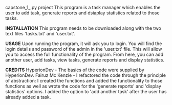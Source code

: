 capstone_1_.py project
This program is a task manager which enables the user to add task, generate reports and dsiaplay statistics related to those tasks.

**INSTALLATION**
This program needs to be downloaded along with the two text files 'tasks.txt' and 'user.txt'.

**USAGE**
Upon running the program, it will ask you to login. You will find the login details and password of the admin in the 'user.txt' file. This will allow you to access
the full functionality of the program. From here, you can add another user, add tasks, view tasks, generate reports and display statistics.

**CREDITS**
HyperionDev - The basics of the code were supplied by HyperionDev. 
Fairuz Mc Kenzie - I refactored the code through the principle of abstraction: I created the functions and added the functionality to those functions as well as wrote the code for the
'generate reports' and 'display statistics' options. I added the option to 'add another task' after the user has already added a task. 
